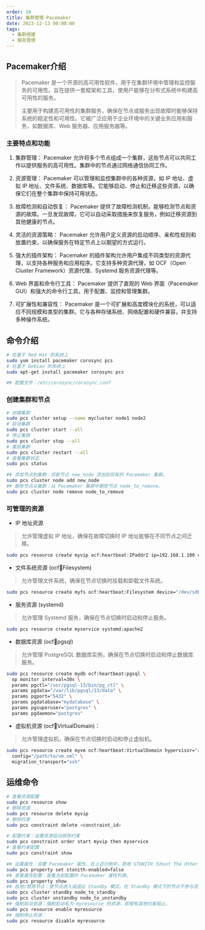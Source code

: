 ```yaml
---
order: 10
title: 集群管理-Pacemaker
date: 2023-12-13 00:00:00
tags: 
  - 集群搭建
  - 服务管理
---
```

## Pacemaker介绍

> Pacemaker 是一个开源的高可用性软件，用于在集群环境中管理和监控服务的可用性。旨在提供一套框架和工具，使用户能够在分布式系统中构建高可用性的服务。
>
> 主要用于构建高可用性的集群服务，确保在节点或服务出现故障时能够保持系统的稳定性和可用性。它被广泛应用于企业环境中的关键业务应用和服务，如数据库、Web 服务器、应用服务器等。

### 主要特点和功能

1. 集群管理： Pacemaker 允许将多个节点组成一个集群，这些节点可以共同工作以提供服务的高可用性。集群中的节点通过网络通信协同工作。

2. 资源管理： Pacemaker 可以管理和监控集群中的各种资源，如 IP 地址、虚拟 IP 地址、文件系统、数据库等。它能够启动、停止和迁移这些资源，以确保它们在整个集群中保持可用状态。

3. 故障检测和自动恢复： Pacemaker 提供了故障检测机制，能够检测节点和资源的故障。一旦发现故障，它可以自动采取措施来恢复服务，例如迁移资源到其他健康的节点。

4. 灵活的资源策略： Pacemaker 允许用户定义资源的启动顺序、亲和性规则和放置约束，以确保服务在特定节点上以期望的方式运行。

5. 强大的插件架构： Pacemaker 的插件架构允许用户集成不同类型的资源代理，以支持各种服务和应用程序。它支持多种资源代理，如 OCF（Open Cluster Framework）资源代理、Systemd 服务资源代理等。

6. Web 界面和命令行工具： Pacemaker 提供了直观的 Web 界面（Pacemaker GUI）和强大的命令行工具，用于配置、监控和管理集群。

7. 可扩展性和兼容性： Pacemaker 是一个可扩展和高度模块化的系统，可以适应不同规模和类型的集群。它与各种存储系统、网络配置和硬件兼容，并支持多种操作系统。

## 命令介绍

```bash
# 在基于 Red Hat 的系统上
sudo yum install pacemaker corosync pcs
# 在基于 Debian 的系统上
sudo apt-get install pacemaker corosync pcs

## 配置文件：/etc/corosync/corosync.conf
```

### 创建集群和节点

```bash
# 创建集群
sudo pcs cluster setup --name mycluster node1 node2
# 启动集群
sudo pcs cluster start --all
# 停止集群
sudo pcs cluster stop --all
# 重启集群
sudo pcs cluster restart --all
# 查看集群状态
sudo pcs status

## 添加节点到集群：将新节点 new_node 添加到现有的 Pacemaker 集群。
sudo pcs cluster node add new_node
## 删除节点从集群：从 Pacemaker 集群中删除节点 node_to_remove。
sudo pcs cluster node remove node_to_remove
```

### 可管理的资源

- IP 地址资源

> 允许管理虚拟 IP 地址，确保在故障切换时 IP 地址能够在不同节点之间迁移。

```bash
sudo pcs resource create myvip ocf:heartbeat:IPaddr2 ip=192.168.1.100 cidr_netmask=24
```

- 文件系统资源 (ocf:heartbeat:Filesystem)

> 允许管理文件系统，确保在节点切换时挂载和卸载文件系统。

```bash
sudo pcs resource create myfs ocf:heartbeat:Filesystem device="/dev/sdb1" directory="/mnt/data" fstype="ext4"
```

- 服务资源 (systemd)

> 允许管理 Systemd 服务，确保在节点切换时启动和停止服务。

```bash
sudo pcs resource create myservice systemd:apache2
```

- 数据库资源 (ocf:heartbeat:pgsql)

> 允许管理 PostgreSQL 数据库实例，确保在节点切换时启动和停止数据库服务。

```bash
sudo pcs resource create mydb ocf:heartbeat:pgsql \
  op monitor interval=30s \
  params pgctl="/usr/pgsql-13/bin/pg_ctl" \
  params pgdata="/var/lib/pgsql/13/data" \
  params pgport="5432" \
  params pgdatabase="mydatabase" \
  params pgsuperuser="postgres" \
  params pgdaemon="postgres"
```

- 虚拟机资源 (ocf:heartbeat:VirtualDomain)：

> 允许管理虚拟机，确保在节点切换时启动和停止虚拟机。

```bash
sudo pcs resource create myvm ocf:heartbeat:VirtualDomain hypervisor="qemu" \
  config="/path/to/vm.xml" \
  migration_transport="ssh"
```

## 运维命令

```bash
# 查看资源配置
sudo pcs resource show
# 删除资源
sudo pcs resource delete myvip
# 删除约束
sudo pcs constraint delete <constraint_id>

# 配置约束：设置资源启动顺序约束
sudo pcs constraint order start myvip then myservice
# 查看约束配置
sudo pcs constraint show

## 设置属性：设置 Pacemaker 属性。在上述示例中，禁用 STONITH（Shoot The Other Node In The Head）。
sudo pcs property set stonith-enabled=false
## 查看属性配置：查看当前配置的 Pacemaker 属性列表。
sudo pcs property show
## 启用/禁用节点：使节点进入或退出 Standby 模式。在 Standby 模式下的节点不参与资源管理。
sudo pcs cluster standby node_to_standby
sudo pcs cluster unstandby node_to_unstandby
## 强制启动资源：强制启动名为 myresource 的资源，即使有其他约束阻止。
sudo pcs resource enable myresource
## 强制停止资源：
sudo pcs resource disable myresource
```

